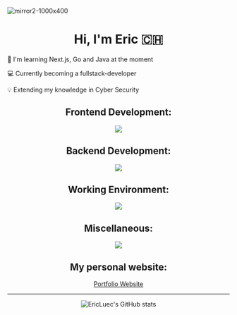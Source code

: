 ![mirror2-1000x400](https://github.com/EricLuec/EricLuec/assets/140081980/8984c5be-28ba-4e79-acbe-f8acad2e6c83)

<h1 align="center">Hi, I'm Eric 🇨🇭</h1>


<div>
  <p>📖 I'm learning Next.js, Go and Java at the moment</p>
  <p>💻 Currently becoming a fullstack-developer</p>
  <p>💡 Extending my knowledge in Cyber Security</p>
</div>


<h2 align="center">Frontend Development:</h2>
<p align="center">
  <a>
    <img src="https://skillicons.dev/icons?i=html,css,js,ts,react,nextjs,tailwind,vite&perline=10" />
  </a>
</p>

<h2 align="center">Backend Development:</h2>
<p align="center">
  <a>
    <img src="https://skillicons.dev/icons?i=docker,nodejs,java,postgres,mysql,spring,go,mongodb&perline=10" />
  </a>
</p>


<h2 align="center">Working Environment:</h2>
<p align="center">
  <a>
    <img src="https://skillicons.dev/icons?i=arch,obsidian,vscodium,bash,idea,git&perline=10" />
  </a>
</p>

<h2 align="center">Miscellaneous:</h2>
<p align="center">
  <a>
    <img src="https://skillicons.dev/icons?i=figma,md,raspberrypi&perline=10" />
  </a>
</p>
<h2 align="center">My personal website:</h2>
<p align="center">
  <a href="https://ericluec.ch">Portfolio Website</a>
</p>

---

<div align="center">
<img alt="EricLuec's GitHub stats" src="https://github-readme-stats.vercel.app/api?username=ericluec&show_icons=true&theme=transparent"/>

</div>


